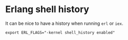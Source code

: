 # Erlang shell history

It can be nice to have a history when running `erl` or `iex`.

```
export ERL_FLAGS="-kernel shell_history enabled"
```
